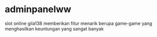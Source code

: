 # adminpanelww
slot online gila138 memberikan fitur menarik berupa game-game yang menghasilkan keuntungan yang sangat banyak 
